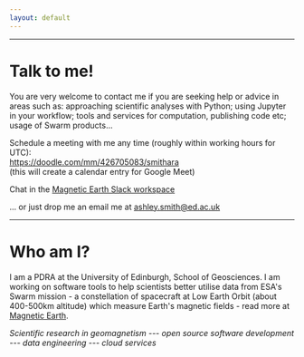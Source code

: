 ```yaml
---
layout: default
---
```


---

# Talk to me!

You are very welcome to contact me if you are seeking help or advice in areas such as: approaching scientific analyses with Python; using Jupyter in your workflow; tools and services for computation, publishing code etc; usage of Swarm products...

Schedule a meeting with me any time (roughly within working hours for UTC):  
<https://doodle.com/mm/426705083/smithara>  
(this will create a calendar entry for Google Meet)

Chat in the [Magnetic Earth Slack workspace](https://join.slack.com/t/magnetic-earth/shared_invite/zt-ou83exrr-QCbIXnXxlGdUBDGvRt1uUQ)

... or just drop me an email me at ashley.smith@ed.ac.uk

---

# Who am I?

I am a PDRA at the University of Edinburgh, School of Geosciences. I am working on software tools to help scientists better utilise data from ESA's Swarm mission - a constellation of spacecraft at Low Earth Orbit (about 400-500km altitude) which measure Earth's magnetic fields - read more at [Magnetic Earth](https://magneticearth.org/).

*Scientific research in geomagnetism --- open source software development --- data engineering --- cloud services*

